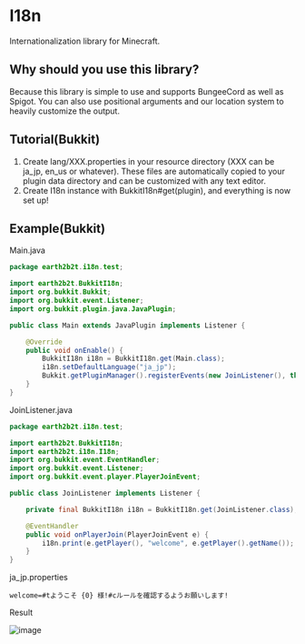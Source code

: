 # I18n

Internationalization library for Minecraft.

## Why should you use this library?

Because this library is simple to use and supports BungeeCord as well as Spigot. You can also use positional arguments and
our location system to heavily customize the output.

## Tutorial(Bukkit)

1. Create lang/XXX.properties in your resource directory (XXX can be ja_jp, en_us or whatever). These files are
   automatically copied to your plugin data directory and can be customized with any text editor.
2. Create I18n instance with BukkitI18n#get(plugin), and everything is now set up!

## Example(Bukkit)

Main.java

```java
package earth2b2t.i18n.test;

import earth2b2t.BukkitI18n;
import org.bukkit.Bukkit;
import org.bukkit.event.Listener;
import org.bukkit.plugin.java.JavaPlugin;

public class Main extends JavaPlugin implements Listener {

    @Override
    public void onEnable() {
        BukkitI18n i18n = BukkitI18n.get(Main.class);
        i18n.setDefaultLanguage("ja_jp");
        Bukkit.getPluginManager().registerEvents(new JoinListener(), this);
    }
}

```

JoinListener.java

```java
package earth2b2t.i18n.test;

import earth2b2t.BukkitI18n;
import earth2b2t.i18n.I18n;
import org.bukkit.event.EventHandler;
import org.bukkit.event.Listener;
import org.bukkit.event.player.PlayerJoinEvent;

public class JoinListener implements Listener {

    private final BukkitI18n i18n = BukkitI18n.get(JoinListener.class);

    @EventHandler
    public void onPlayerJoin(PlayerJoinEvent e) {
        i18n.print(e.getPlayer(), "welcome", e.getPlayer().getName());
    }
}
```

ja_jp.properties

```properties
welcome=#tようこそ {0} 様!#cルールを確認するようお願いします!
```

Result

![image](https://user-images.githubusercontent.com/26406334/138262372-c2b38f15-d5e0-4928-9bc4-fefeaee5fc1f.png)
